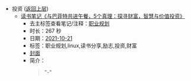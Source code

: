 - 投资 ([返回上层](../))
    - [读书笔记《与巴菲特共进午餐，5个真理：探寻财富，智慧与价值投资》](https://www.bilibili.com/video/BV1s34y1m7CJ)
        - 去主标签查看笔记/注释：[职业规划](../markmap/职业规划.html)
        - 时长：267 秒
        - 日期：[2021-10-21](../markmap/202110.html)
        - 标签：职业规划,linux,读书分享,励志,投资,财富
        - [封面](http://i0.hdslb.com/bfs/archive/82ff18c828b93bf273a4fc8a48f1bba751b44b0b.jpg)
        - 简介：
            > "-"

